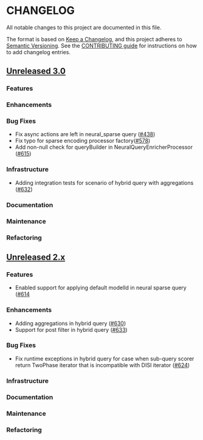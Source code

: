 # CHANGELOG
All notable changes to this project are documented in this file.

The format is based on [Keep a Changelog](https://keepachangelog.com/en/1.0.0/), and this project adheres to [Semantic Versioning](https://semver.org/spec/v2.0.0.html). See the [CONTRIBUTING guide](./CONTRIBUTING.md#Changelog) for instructions on how to add changelog entries.

## [Unreleased 3.0](https://github.com/opensearch-project/neural-search/compare/2.x...HEAD)
### Features
### Enhancements
### Bug Fixes
- Fix async actions are left in neural_sparse query ([#438](https://github.com/opensearch-project/neural-search/pull/438))
- Fix typo for sparse encoding processor factory([#578](https://github.com/opensearch-project/neural-search/pull/578))
- Add non-null check for queryBuilder in NeuralQueryEnricherProcessor ([#615](https://github.com/opensearch-project/neural-search/pull/615))
### Infrastructure
- Adding integration tests for scenario of hybrid query with aggregations ([#632](https://github.com/opensearch-project/neural-search/pull/632))
### Documentation
### Maintenance
### Refactoring

## [Unreleased 2.x](https://github.com/opensearch-project/neural-search/compare/2.12...2.x)
### Features
- Enabled support for applying default modelId in neural sparse query ([#614](https://github.com/opensearch-project/neural-search/pull/614)
### Enhancements
- Adding aggregations in hybrid query ([#630](https://github.com/opensearch-project/neural-search/pull/630))
- Support for post filter in hybrid query ([#633](https://github.com/opensearch-project/neural-search/pull/633))
### Bug Fixes
- Fix runtime exceptions in hybrid query for case when sub-query scorer return TwoPhase iterator that is incompatible with DISI iterator ([#624](https://github.com/opensearch-project/neural-search/pull/624))
### Infrastructure
### Documentation
### Maintenance
### Refactoring
